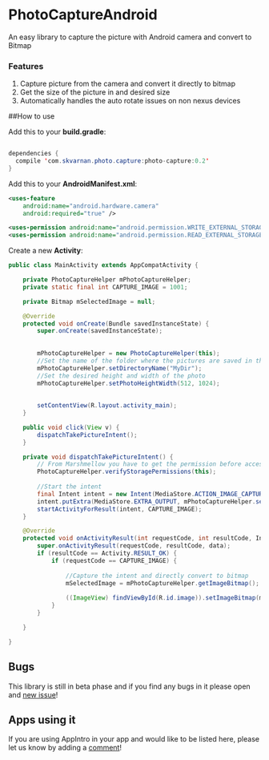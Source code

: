 # PhotoCaptureAndroid
An easy library to capture the picture with Android camera and convert to Bitmap


### Features ###

1. Capture picture from the camera and convert it directly to bitmap
2. Get the size of the picture in and desired size
3. Automatically handles the auto rotate issues on non nexus devices


##How to use

Add this to your **build.gradle**:
```java

dependencies {
  compile 'com.skvarnan.photo.capture:photo-capture:0.2'
}
```

Add this to your **AndroidManifest.xml**:
```xml
<uses-feature
    android:name="android.hardware.camera"
    android:required="true" />

<uses-permission android:name="android.permission.WRITE_EXTERNAL_STORAGE" />
<uses-permission android:name="android.permission.READ_EXTERNAL_STORAGE" />
```

Create a new **Activity**:
```java
public class MainActivity extends AppCompatActivity {

    private PhotoCaptureHelper mPhotoCaptureHelper;
    private static final int CAPTURE_IMAGE = 1001;

    private Bitmap mSelectedImage = null;

    @Override
    protected void onCreate(Bundle savedInstanceState) {
        super.onCreate(savedInstanceState);
        
        
        mPhotoCaptureHelper = new PhotoCaptureHelper(this);
        //Set the name of the folder where the pictures are saved in the sd card
        mPhotoCaptureHelper.setDirectoryName("MyDir");
        //Set the desired height and width of the photo
        mPhotoCaptureHelper.setPhotoHeightWidth(512, 1024);
        
        
        setContentView(R.layout.activity_main);
    }

    public void click(View v) {
        dispatchTakePictureIntent();
    }

    private void dispatchTakePictureIntent() {
        // From Marshmellow you have to get the permission before accessing the phone memory
        PhotoCaptureHelper.verifyStoragePermissions(this);
        
        //Start the intent
        final Intent intent = new Intent(MediaStore.ACTION_IMAGE_CAPTURE);
        intent.putExtra(MediaStore.EXTRA_OUTPUT, mPhotoCaptureHelper.setImageUri());
        startActivityForResult(intent, CAPTURE_IMAGE);
    }

    @Override
    protected void onActivityResult(int requestCode, int resultCode, Intent data) {
        super.onActivityResult(requestCode, resultCode, data);
        if (resultCode == Activity.RESULT_OK) {
            if (requestCode == CAPTURE_IMAGE) {
            
                //Capture the intent and directly convert to bitmap
                mSelectedImage = mPhotoCaptureHelper.getImageBitmap();
                
                ((ImageView) findViewById(R.id.image)).setImageBitmap(mSelectedImage);
            }
        }

    }

}
```

## Bugs
This library is still in beta phase and if you find any bugs in it please open and [new issue](https://github.com/skavinvarnan/PhotoCaptureAndroid/issues/new)!


## Apps using it
If you are using AppIntro in your app and would like to be listed here, please let us know by adding a [comment](https://github.com/skavinvarnan/PhotoCaptureAndroid/issues/1)!

